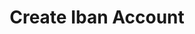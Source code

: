 ---
title: Create Iban Account
excerpt: Creates an Iban account for a particular user
api:
  file: swagger (2).json
  operationId: CreateIbanAccount
hidden: false
---